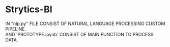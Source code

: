# Strytics-BI
IN "nlp.py" FILE CONSIST OF NATURAL LANGUAGE PROCESSING CUSTOM PIPELINE. <BR>
AND 'PROTOTYPE.ipynb' CONSIST OF MAIN FUNCTION TO PROCESS DATA.
